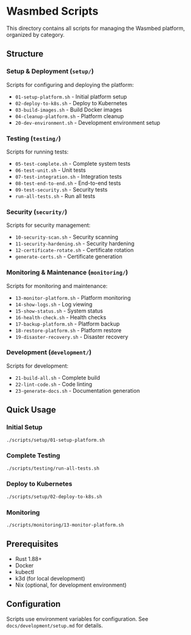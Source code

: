 # Wasmbed Scripts

This directory contains all scripts for managing the Wasmbed platform, organized by category.

## Structure

### Setup & Deployment (`setup/`)
Scripts for configuring and deploying the platform:
- `01-setup-platform.sh` - Initial platform setup
- `02-deploy-to-k8s.sh` - Deploy to Kubernetes
- `03-build-images.sh` - Build Docker images
- `04-cleanup-platform.sh` - Platform cleanup
- `20-dev-environment.sh` - Development environment setup

### Testing (`testing/`)
Scripts for running tests:
- `05-test-complete.sh` - Complete system tests
- `06-test-unit.sh` - Unit tests
- `07-test-integration.sh` - Integration tests
- `08-test-end-to-end.sh` - End-to-end tests
- `09-test-security.sh` - Security tests
- `run-all-tests.sh` - Run all tests

### Security (`security/`)
Scripts for security management:
- `10-security-scan.sh` - Security scanning
- `11-security-hardening.sh` - Security hardening
- `12-certificate-rotate.sh` - Certificate rotation
- `generate-certs.sh` - Certificate generation

### Monitoring & Maintenance (`monitoring/`)
Scripts for monitoring and maintenance:
- `13-monitor-platform.sh` - Platform monitoring
- `14-show-logs.sh` - Log viewing
- `15-show-status.sh` - System status
- `16-health-check.sh` - Health checks
- `17-backup-platform.sh` - Platform backup
- `18-restore-platform.sh` - Platform restore
- `19-disaster-recovery.sh` - Disaster recovery

### Development (`development/`)
Scripts for development:
- `21-build-all.sh` - Complete build
- `22-lint-code.sh` - Code linting
- `23-generate-docs.sh` - Documentation generation

## Quick Usage

### Initial Setup
```bash
./scripts/setup/01-setup-platform.sh
```

### Complete Testing
```bash
./scripts/testing/run-all-tests.sh
```

### Deploy to Kubernetes
```bash
./scripts/setup/02-deploy-to-k8s.sh
```

### Monitoring
```bash
./scripts/monitoring/13-monitor-platform.sh
```

## Prerequisites

- Rust 1.88+
- Docker
- kubectl
- k3d (for local development)
- Nix (optional, for development environment)

## Configuration

Scripts use environment variables for configuration. See `docs/development/setup.md` for details.